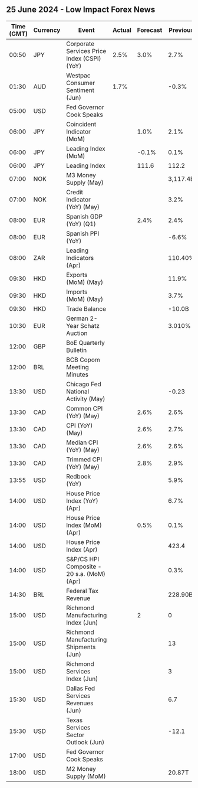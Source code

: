 ## 25 June 2024 - Low Impact Forex News

| Time (GMT) | Currency | Event | Actual | Forecast | Previous |
|------|----------|-------|--------|----------|----------|
| 00:50 | JPY | Corporate Services Price Index (CSPI) (YoY) | 2.5% | 3.0% | 2.7% |
| 01:30 | AUD | Westpac Consumer Sentiment (Jun) | 1.7% |  | -0.3% |
| 05:00 | USD | Fed Governor Cook Speaks |  |  |  |
| 06:00 | JPY | Coincident Indicator (MoM) |  | 1.0% | 2.1% |
| 06:00 | JPY | Leading Index (MoM) |  | -0.1% | 0.1% |
| 06:00 | JPY | Leading Index |  | 111.6 | 112.2 |
| 07:00 | NOK | M3 Money Supply (May) |  |  | 3,117.4B |
| 07:00 | NOK | Credit Indicator (YoY) (May) |  |  | 3.2% |
| 08:00 | EUR | Spanish GDP (YoY) (Q1) |  | 2.4% | 2.4% |
| 08:00 | EUR | Spanish PPI (YoY) |  |  | -6.6% |
| 08:00 | ZAR | Leading Indicators (Apr) |  |  | 110.40% |
| 09:30 | HKD | Exports (MoM) (May) |  |  | 11.9% |
| 09:30 | HKD | Imports (MoM) (May) |  |  | 3.7% |
| 09:30 | HKD | Trade Balance |  |  | -10.0B |
| 10:30 | EUR | German 2-Year Schatz Auction |  |  | 3.010% |
| 12:00 | GBP | BoE Quarterly Bulletin |  |  |  |
| 12:00 | BRL | BCB Copom Meeting Minutes |  |  |  |
| 13:30 | USD | Chicago Fed National Activity (May) |  |  | -0.23 |
| 13:30 | CAD | Common CPI (YoY) (May) |  | 2.6% | 2.6% |
| 13:30 | CAD | CPI (YoY) (May) |  | 2.6% | 2.7% |
| 13:30 | CAD | Median CPI (YoY) (May) |  | 2.6% | 2.6% |
| 13:30 | CAD | Trimmed CPI (YoY) (May) |  | 2.8% | 2.9% |
| 13:55 | USD | Redbook (YoY) |  |  | 5.9% |
| 14:00 | USD | House Price Index (YoY) (Apr) |  |  | 6.7% |
| 14:00 | USD | House Price Index (MoM) (Apr) |  | 0.5% | 0.1% |
| 14:00 | USD | House Price Index (Apr) |  |  | 423.4 |
| 14:00 | USD | S&P/CS HPI Composite - 20 s.a. (MoM) (Apr) |  |  | 0.3% |
| 14:30 | BRL | Federal Tax Revenue |  |  | 228.90B |
| 15:00 | USD | Richmond Manufacturing Index (Jun) |  | 2 | 0 |
| 15:00 | USD | Richmond Manufacturing Shipments (Jun) |  |  | 13 |
| 15:00 | USD | Richmond Services Index (Jun) |  |  | 3 |
| 15:30 | USD | Dallas Fed Services Revenues (Jun) |  |  | 6.7 |
| 15:30 | USD | Texas Services Sector Outlook (Jun) |  |  | -12.1 |
| 17:00 | USD | Fed Governor Cook Speaks |  |  |  |
| 18:00 | USD | M2 Money Supply (MoM) |  |  | 20.87T |
